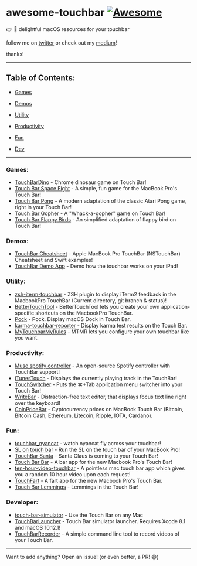 # awesome-touchbar [![Awesome](https://cdn.rawgit.com/sindresorhus/awesome/d7305f38d29fed78fa85652e3a63e154dd8e8829/media/badge.svg)](https://github.com/zakrid/awesome-touchbar)

:point_right: :star2: delightful macOS resources for your touchbar

follow me on [twitter](https://twitter.com/zakrid10) or check out my [medium](https://medium.com/@ZakRid)!

thanks!

---

## Table of Contents:

* [Games](#games)

* [Demos](#demos)

* [Utility](#utility)

* [Productivity](#productivity)

* [Fun](#fun)

* [Dev](#developer)
---

### Games:

* [TouchBarDino](https://github.com/yuhuili/TouchBarDino) - Chrome dinosaur game on Touch Bar!
* [Touch Bar Space Fight](https://github.com/insidegui/TouchBarSpaceFight) - A simple, fun game for the MacBook Pro's Touch Bar!
* [Touch Bar Pong](https://github.com/ferdinandl007/TouchBarPong) - A modern adaptation of the classic Atari Pong game, right in your Touch Bar!
* [Touch Bar Gopher](https://github.com/Lancerchiang/TouchBarGopher) - A "Whack-a-gopher" game on Touch Bar!
* [Touch Bar Flappy Birds](https://github.com/Jun0413/touchbar-flappy-bird) - An simplified adaptation of flappy bird on Touch Bar!

### Demos:

* [TouchBar Cheatsheet](https://github.com/loretoparisi/touchbar) - Apple MacBook Pro TouchBar (NSTouchBar) Cheatsheet and Swift examples!
* [TouchBar Demo App](https://github.com/bikkelbroeders/TouchBarDemoApp) - Demo how the touchbar works on your iPad!

### Utility:
* [zsh-iterm-touchbar](https://github.com/iam4x/zsh-iterm-touchbar) - ZSH plugin to display iTerm2 feedback in the MacbookPro TouchBar (Current directory, git branch & status)!
* [BetterTouchTool](https://www.boastr.net/) - BetterTouchTool lets you create your own application-specific shortcuts on the MacbookPro TouchBar.
* [Pock](http://pock.pigigaldi.com) - Pock. Display macOS Dock in Touch Bar.
* [karma-touchbar-reporter](https://github.com/cyco/karma-touchbar-reporter) - Display karma test results on the Touch Bar.
* [MyTouchbarMyRules](https://github.com/Toxblh/MTMR) - MTMR lets you configure your own touchbar like you want.


### Productivity:
* [Muse spotify controller](https://github.com/xzzz9097/Muse) - An open-source Spotify controller with TouchBar support!
* [iTunesTouch](https://github.com/jonathanrauch/iTunesTouch) - Displays the currently playing track in the TouchBar!
* [TouchSwitcher](https://hazeover.com/touchswitcher.html) - Puts the ⌘+Tab application menu switcher into your Touch Bar!
* [WriteBar](//writebar.js.org) - Distraction-free text editor, that displays focus text line right over the keyboard!
* [CoinPriceBar](https://github.com/T-Pham/CoinPriceBar) - Cyptocurrency prices on MacBook Touch Bar (Bitcoin, Bitcoin Cash, Ethereum, Litecoin, Ripple, IOTA, Cardano).

### Fun:
* [touchbar_nyancat](https://github.com/avatsaev/touchbar_nyancat) - watch nyancat fly across your touchbar!
* [SL on touch bar](https://github.com/NeoCat/sl_on_touchbar) - Run the SL on the touch bar of your MacBook Pro!
* [TouchBar Santa](https://github.com/airbyte/touchbar_santa) - Santa Claus is coming to your Touch Bar!
* [Touch Bar Bar](https://github.com/guidouil/TouchBarBar) - A bar app for the new Macbook Pro's Touch Bar!
* [ten-hour-video-touchbar](https://github.com/jxom/ten-hour-video-touchbar) - A pointless mac touch bar app which gives you a random 10 hour video upon each request!
* [TouchFart](https://github.com/hungtruong/TouchFart) - A fart app for the new Macbook Pro's Touch Bar.
* [Touch Bar Lemmings](https://github.com/erikolsson/Touch-Bar-Lemmings) - Lemmings in the Touch Bar!

### Developer:
* [touch-bar-simulator](https://github.com/sindresorhus/touch-bar-simulator) - Use the Touch Bar on any Mac
* [TouchBarLauncher](https://github.com/zats/TouchBarLauncher) - Touch Bar simulator launcher. Requires Xcode 8.1 and macOS 10.12.1!
* [TouchBarRecorder](https://github.com/cyco/touchbar-recorder) - A simple command line tool to record videos of your Touch Bar.

---

Want to add anything? Open an issue! (or even better, a PR! :smile:)

